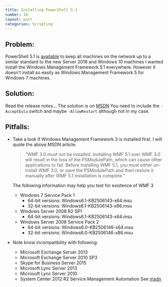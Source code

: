 ```yaml
---
title: Installing PowerShell 5.1
number: 18
layout: post
categories: Scripting
---
```


## Problem:
PowerShell 5.1 is [available](https://blogs.msdn.microsoft.com/powershell/2017/01/19/windows-management-framework-wmf-5-1-released/) to keep all machines on the network up to a similar standard to the new Server 2016 and Windows 10 machines I wanted install the Windows Management Framework 5.1 everywhere.  However it doesn't install so easily as Windows Management Framework 5 for Windows 7 machines.

## Solution:
Read the release notes...
The solution is on [MSDN](https://msdn.microsoft.com/en-us/powershell/wmf/5.1/install-configure)
You need to include the `-AcceptEula` switch and maybe `-AllowRestart` although not in my case.

## Pitfalls:
-  Take a look if Windows Management Framework 3 is installed first. I will quote the above MSDN article:
    > "WMF 3.0 must not be installed. Installing WMF 5.1 over WMF 3.0 will result in the loss of the PSModulePath, which can cause other applications to fail. Before installing WMF 5.1, you must either un-install WMF 3.0, or save the PSModulePath and then restore it manually after WMF 5.1 installation is complete." 

    The following information may help you test for existence of WMF 3
    -  Windows 7 Service Pack 1
        -  64-bit versions: Windows6.1-KB2506143-x64.msu
        -  32-bit versions: Windows6.1-KB2506143-x86.msu
    -  Windows Server 2008 R2 SP1
        -  64-bit versions: Windows6.1-KB2506143-x64.msu
    -  Windows Server 2008 Service Pack 2
        -  64-bit versions: Windows6.0-KB2506146-x64.msu
        -  32-bit versions: Windows6.0-KB2506146-x86.msu

-  Note know incompatibility with following:
   - Microsoft Exchange Server 2013
   - Microsoft Exchange Server 2010 SP3
   - Skype for Business Server 2015
   - Microsoft Lync Server 2013
   - Microsoft Lync Server 2010
   - System Center 2012 R2 Service Management Automation
   See [msdn](https://msdn.microsoft.com/en-us/powershell/wmf/5.1/productincompat)

